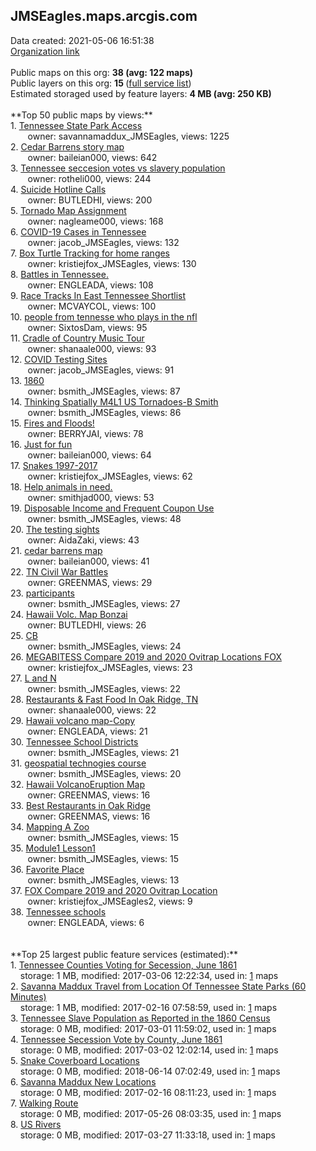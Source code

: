 <h2>JMSEagles.maps.arcgis.com</h2> Data created: 2021-05-06 16:51:38 <br /><a target='new' href='https://JMSEagles.maps.arcgis.com'>Organization link</a><br /><br />Public maps on this org: <b>38 (avg: 122 maps)</b><br />Public layers on this org: <b>15 </b>(<a target='new' href='https://services.arcgis.com/ROxhJryj20p4bXsh/ArcGIS/rest/services'>full service list</a>)<br />Estimated storaged used by feature layers: <b>4 MB (avg: 250 KB)</b><br /><br />**Top 50 public maps by views:**<br />  1. <a target='new' href='https://www.arcgis.com/home/item.html?id=ddb0c216b98743289db62f9a27ff1d27'>Tennessee State Park Access</a> <br />  &nbsp;&nbsp;&nbsp;&nbsp; &nbsp;&nbsp;owner: savannamaddux_JMSEagles, views: 1225<br />  2. <a target='new' href='https://www.arcgis.com/home/item.html?id=a78fdffcea4c4e02900123d8d36b0dad'>Cedar Barrens story map</a> <br />  &nbsp;&nbsp;&nbsp;&nbsp; &nbsp;&nbsp;owner: baileian000, views: 642<br />  3. <a target='new' href='https://www.arcgis.com/home/item.html?id=0bdd4d33d9c04a25a7fc32c60464da5f'>Tennessee seccesion votes vs slavery population</a> <br />  &nbsp;&nbsp;&nbsp;&nbsp; &nbsp;&nbsp;owner: rotheli000, views: 244<br />  4. <a target='new' href='https://www.arcgis.com/home/item.html?id=88396364ee9146c08039ba7a0e417a92'>Suicide Hotline Calls</a> <br />  &nbsp;&nbsp;&nbsp;&nbsp; &nbsp;&nbsp;owner: BUTLEDHI, views: 200<br />  5. <a target='new' href='https://www.arcgis.com/home/item.html?id=a7a8125a81274e3e878a71e5807e56da'>Tornado Map Assignment</a> <br />  &nbsp;&nbsp;&nbsp;&nbsp; &nbsp;&nbsp;owner: nagleame000, views: 168<br />  6. <a target='new' href='https://www.arcgis.com/home/item.html?id=bab724bbd9ec4872a082e5a5317a2ad6'>COVID-19 Cases in Tennessee</a> <br />  &nbsp;&nbsp;&nbsp;&nbsp; &nbsp;&nbsp;owner: jacob_JMSEagles, views: 132<br />  7. <a target='new' href='https://www.arcgis.com/home/item.html?id=a3de9f9d5486416ba5bf312ccc8400a4'>Box Turtle Tracking for home ranges</a> <br />  &nbsp;&nbsp;&nbsp;&nbsp; &nbsp;&nbsp;owner: kristiejfox_JMSEagles, views: 130<br />  8. <a target='new' href='https://www.arcgis.com/home/item.html?id=8b9cc9f0ecf24337ac691e729c597c76'>Battles in Tennessee.</a> <br />  &nbsp;&nbsp;&nbsp;&nbsp; &nbsp;&nbsp;owner: ENGLEADA, views: 108<br />  9. <a target='new' href='https://www.arcgis.com/home/item.html?id=c5b9f211bd164b4792c792c67ae06d14'>Race Tracks In East Tennessee Shortlist</a> <br />  &nbsp;&nbsp;&nbsp;&nbsp; &nbsp;&nbsp;owner: MCVAYCOL, views: 100<br />  10. <a target='new' href='https://www.arcgis.com/home/item.html?id=34af3bd9199544358cbc8d714898f0c4'>people from tennesse who plays in the nfl</a> <br />  &nbsp;&nbsp;&nbsp;&nbsp; &nbsp;&nbsp;owner: SixtosDam, views: 95<br />  11. <a target='new' href='https://www.arcgis.com/home/item.html?id=b2f137e27ef143fbaddf1f163dd43b65'>Cradle of Country Music Tour</a> <br />  &nbsp;&nbsp;&nbsp;&nbsp; &nbsp;&nbsp;owner: shanaale000, views: 93<br />  12. <a target='new' href='https://www.arcgis.com/home/item.html?id=df9f0007f3044e10b3bd0f14b4d9be82'>COVID Testing Sites</a> <br />  &nbsp;&nbsp;&nbsp;&nbsp; &nbsp;&nbsp;owner: jacob_JMSEagles, views: 91<br />  13. <a target='new' href='https://www.arcgis.com/home/item.html?id=85229e4f953943299106c59790a73d55'>1860</a> <br />  &nbsp;&nbsp;&nbsp;&nbsp; &nbsp;&nbsp;owner: bsmith_JMSEagles, views: 87<br />  14. <a target='new' href='https://www.arcgis.com/home/item.html?id=df294853e2b948959be01dd64d79d1ca'>Thinking Spatially M4L1 US Tornadoes-B Smith</a> <br />  &nbsp;&nbsp;&nbsp;&nbsp; &nbsp;&nbsp;owner: bsmith_JMSEagles, views: 86<br />  15. <a target='new' href='https://www.arcgis.com/home/item.html?id=cae3b51232b9486f9f06efd5d7b9ad7b'>Fires and Floods!</a> <br />  &nbsp;&nbsp;&nbsp;&nbsp; &nbsp;&nbsp;owner: BERRYJAI, views: 78<br />  16. <a target='new' href='https://www.arcgis.com/home/item.html?id=af87f0642e0f45868396c2957f4c60ac'>Just for fun</a> <br />  &nbsp;&nbsp;&nbsp;&nbsp; &nbsp;&nbsp;owner: baileian000, views: 64<br />  17. <a target='new' href='https://www.arcgis.com/home/item.html?id=f0c778033c8c47839f4222e0e48e3d95'>Snakes 1997-2017</a> <br />  &nbsp;&nbsp;&nbsp;&nbsp; &nbsp;&nbsp;owner: kristiejfox_JMSEagles, views: 62<br />  18. <a target='new' href='https://www.arcgis.com/home/item.html?id=861b76d512c04e188907c4c81d8c4469'>Help animals in need.</a> <br />  &nbsp;&nbsp;&nbsp;&nbsp; &nbsp;&nbsp;owner: smithjad000, views: 53<br />  19. <a target='new' href='https://www.arcgis.com/home/item.html?id=1447decbfc7f4dd3938902bd85a57571'>Disposable Income and Frequent Coupon Use</a> <br />  &nbsp;&nbsp;&nbsp;&nbsp; &nbsp;&nbsp;owner: bsmith_JMSEagles, views: 48<br />  20. <a target='new' href='https://www.arcgis.com/home/item.html?id=61435f95bf804836bb4804b0f8c953ef'>The testing sights</a> <br />  &nbsp;&nbsp;&nbsp;&nbsp; &nbsp;&nbsp;owner: AidaZaki, views: 43<br />  21. <a target='new' href='https://www.arcgis.com/home/item.html?id=98a125157ab34f659121ecbf28586b24'>cedar barrens map</a> <br />  &nbsp;&nbsp;&nbsp;&nbsp; &nbsp;&nbsp;owner: baileian000, views: 41<br />  22. <a target='new' href='https://www.arcgis.com/home/item.html?id=0eebb38ad8484bb7b274a9c2f14427df'>TN Civil War Battles</a> <br />  &nbsp;&nbsp;&nbsp;&nbsp; &nbsp;&nbsp;owner: GREENMAS, views: 29<br />  23. <a target='new' href='https://www.arcgis.com/home/item.html?id=38f350c1913f4e0e88cd8f99c381a874'>participants</a> <br />  &nbsp;&nbsp;&nbsp;&nbsp; &nbsp;&nbsp;owner: bsmith_JMSEagles, views: 27<br />  24. <a target='new' href='https://www.arcgis.com/home/item.html?id=5c1497e2ec704519bf91cfd7fe4511b6'>Hawaii Volc. Map Bonzai</a> <br />  &nbsp;&nbsp;&nbsp;&nbsp; &nbsp;&nbsp;owner: BUTLEDHI, views: 26<br />  25. <a target='new' href='https://www.arcgis.com/home/item.html?id=d21671ff11824519a01249bd52772361'>CB</a> <br />  &nbsp;&nbsp;&nbsp;&nbsp; &nbsp;&nbsp;owner: bsmith_JMSEagles, views: 24<br />  26. <a target='new' href='https://www.arcgis.com/home/item.html?id=f46a6ed2202f41da8edf6527bc079ee7'>MEGABITESS Compare 2019 and 2020 Ovitrap Locations FOX</a> <br />  &nbsp;&nbsp;&nbsp;&nbsp; &nbsp;&nbsp;owner: kristiejfox_JMSEagles, views: 23<br />  27. <a target='new' href='https://www.arcgis.com/home/item.html?id=d59f2e93383849e8b9d81de7b02c977d'>L and N</a> <br />  &nbsp;&nbsp;&nbsp;&nbsp; &nbsp;&nbsp;owner: bsmith_JMSEagles, views: 22<br />  28. <a target='new' href='https://www.arcgis.com/home/item.html?id=1463733280b9482ead0bfe9a6019d689'>Restaurants & Fast Food In Oak Ridge, TN</a> <br />  &nbsp;&nbsp;&nbsp;&nbsp; &nbsp;&nbsp;owner: shanaale000, views: 22<br />  29. <a target='new' href='https://www.arcgis.com/home/item.html?id=7cabbd146dc143a4ac81015384475065'>Hawaii volcano map-Copy</a> <br />  &nbsp;&nbsp;&nbsp;&nbsp; &nbsp;&nbsp;owner: ENGLEADA, views: 21<br />  30. <a target='new' href='https://www.arcgis.com/home/item.html?id=169bb1a3bc34420a99c71236367491a8'>Tennessee School Districts</a> <br />  &nbsp;&nbsp;&nbsp;&nbsp; &nbsp;&nbsp;owner: bsmith_JMSEagles, views: 21<br />  31. <a target='new' href='https://www.arcgis.com/home/item.html?id=50be134164314a07b3ea376e49c56724'>geospatial technogies course</a> <br />  &nbsp;&nbsp;&nbsp;&nbsp; &nbsp;&nbsp;owner: bsmith_JMSEagles, views: 20<br />  32. <a target='new' href='https://www.arcgis.com/home/item.html?id=4778787184484704ae9fbbd0d41da94f'>Hawaii VolcanoEruption Map</a> <br />  &nbsp;&nbsp;&nbsp;&nbsp; &nbsp;&nbsp;owner: GREENMAS, views: 16<br />  33. <a target='new' href='https://www.arcgis.com/home/item.html?id=d10b3b48b3264f9bac85060c3dff2aab'>Best Restaurants in Oak Ridge</a> <br />  &nbsp;&nbsp;&nbsp;&nbsp; &nbsp;&nbsp;owner: GREENMAS, views: 16<br />  34. <a target='new' href='https://www.arcgis.com/home/item.html?id=bca9de58a04a4ec98ae2aaa951160670'>Mapping A Zoo</a> <br />  &nbsp;&nbsp;&nbsp;&nbsp; &nbsp;&nbsp;owner: bsmith_JMSEagles, views: 15<br />  35. <a target='new' href='https://www.arcgis.com/home/item.html?id=cc193661d41441aca6e2cd706e6f7c16'>Module1 Lesson1</a> <br />  &nbsp;&nbsp;&nbsp;&nbsp; &nbsp;&nbsp;owner: bsmith_JMSEagles, views: 15<br />  36. <a target='new' href='https://www.arcgis.com/home/item.html?id=6fbc179eafbb485eb6a56cdbd2360ced'>Favorite Place</a> <br />  &nbsp;&nbsp;&nbsp;&nbsp; &nbsp;&nbsp;owner: bsmith_JMSEagles, views: 13<br />  37. <a target='new' href='https://www.arcgis.com/home/item.html?id=8646204d163e40ef9533de9e118ea758'>FOX Compare 2019 and 2020 Ovitrap Location</a> <br />  &nbsp;&nbsp;&nbsp;&nbsp; &nbsp;&nbsp;owner: kristiejfox_JMSEagles2, views: 9<br />  38. <a target='new' href='https://www.arcgis.com/home/item.html?id=b5f7b8080d8d42fa818b17a4b72b5087'>Tennessee schools</a> <br />  &nbsp;&nbsp;&nbsp;&nbsp; &nbsp;&nbsp;owner: ENGLEADA, views: 6<br /><br /><br />**Top 25 largest public feature services (estimated):**<br /> 1. <a target='new' href='https://www.arcgis.com/home/item.html?id=a9cf6ebb6f084c988366b536af93f52b'> Tennessee Counties Voting for Secession, June 1861</a><br /> &nbsp;&nbsp;&nbsp;&nbsp;storage: 1 MB, modified: 2017-03-06 12:22:34,  used in: <a target='new' href='https://ed-ind-tb.s3-us-west-1.amazonaws.com/ADI/a9cf6ebb6f084c988366b536af93f52b.html'> 1</a> maps<br /> 2. <a target='new' href='https://www.arcgis.com/home/item.html?id=4b54734bd6894a6eb5177b8d7cb9aceb'>Savanna Maddux Travel from Location Of Tennessee State Parks (60 Minutes)</a><br /> &nbsp;&nbsp;&nbsp;&nbsp;storage: 1 MB, modified: 2017-02-16 07:58:59,  used in: <a target='new' href='https://ed-ind-tb.s3-us-west-1.amazonaws.com/ADI/4b54734bd6894a6eb5177b8d7cb9aceb.html'> 1</a> maps<br /> 3. <a target='new' href='https://www.arcgis.com/home/item.html?id=a5553b7563b042daa8292271d79a0286'>Tennessee Slave Population as Reported in the 1860 Census</a><br /> &nbsp;&nbsp;&nbsp;&nbsp;storage: 0 MB, modified: 2017-03-01 11:59:02,  used in: <a target='new' href='https://ed-ind-tb.s3-us-west-1.amazonaws.com/ADI/a5553b7563b042daa8292271d79a0286.html'> 1</a> maps<br /> 4. <a target='new' href='https://www.arcgis.com/home/item.html?id=377f57406e51466699edf05b41bb7d77'>Tennessee Secession Vote by County, June 1861</a><br /> &nbsp;&nbsp;&nbsp;&nbsp;storage: 0 MB, modified: 2017-03-02 12:02:14,  used in: <a target='new' href='https://ed-ind-tb.s3-us-west-1.amazonaws.com/ADI/377f57406e51466699edf05b41bb7d77.html'> 1</a> maps<br /> 5. <a target='new' href='https://www.arcgis.com/home/item.html?id=0633a46487f44de6b50f53e52f2b6ed6'>Snake Coverboard Locations</a><br /> &nbsp;&nbsp;&nbsp;&nbsp;storage: 0 MB, modified: 2018-06-14 07:02:49,  used in: <a target='new' href='https://ed-ind-tb.s3-us-west-1.amazonaws.com/ADI/0633a46487f44de6b50f53e52f2b6ed6.html'> 1</a> maps<br /> 6. <a target='new' href='https://www.arcgis.com/home/item.html?id=193829a2be09499da2168203358c4ac3'>Savanna Maddux New Locations</a><br /> &nbsp;&nbsp;&nbsp;&nbsp;storage: 0 MB, modified: 2017-02-16 08:11:23,  used in: <a target='new' href='https://ed-ind-tb.s3-us-west-1.amazonaws.com/ADI/193829a2be09499da2168203358c4ac3.html'> 1</a> maps<br /> 7. <a target='new' href='https://www.arcgis.com/home/item.html?id=85760cb3a31f438da28d666705b6c12b'>Walking Route</a><br /> &nbsp;&nbsp;&nbsp;&nbsp;storage: 0 MB, modified: 2017-05-26 08:03:35,  used in: <a target='new' href='https://ed-ind-tb.s3-us-west-1.amazonaws.com/ADI/85760cb3a31f438da28d666705b6c12b.html'> 1</a> maps<br /> 8. <a target='new' href='https://www.arcgis.com/home/item.html?id=02d2049d118b4d39b509e5c8c6c6323c'>US Rivers</a><br /> &nbsp;&nbsp;&nbsp;&nbsp;storage: 0 MB, modified: 2017-03-27 11:33:18,  used in: <a target='new' href='https://ed-ind-tb.s3-us-west-1.amazonaws.com/ADI/02d2049d118b4d39b509e5c8c6c6323c.html'> 1</a> maps<br />